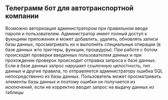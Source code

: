 ## Телеграмм бот для автотранспортной компании

Возможно авторизация администратором при правильном вводе пароля и пользователем. 
Администратор имеет полный доступ к фукнциям приложения и может добавлять, удалять, обновлять записи базы данных, просматривать их и выполнять специальные операции (в базе данных жто триггеры, функции, процедуры). 
При работе с ботом происходят проверки введенных пользователем данных и при прохождении проверок происходит отправка запроса к базе данных. 
Если в базе данных запрос нарушает ссылочную целостность, тип данных и другие правила, то отправляется администратору ошибка SQL непосредственно из базы данных.
Пользователь может просматривать элементы базы данных и поэтому ошибки он получается из исключений, если не корректно вводит запрос на выдачу данных из таблицы
